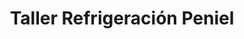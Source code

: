 ---
title: "Taller Refrigeración Peniel"
url: /san-sebastian/taller-refrigeracion-peniel/
shop: Allgemein
---